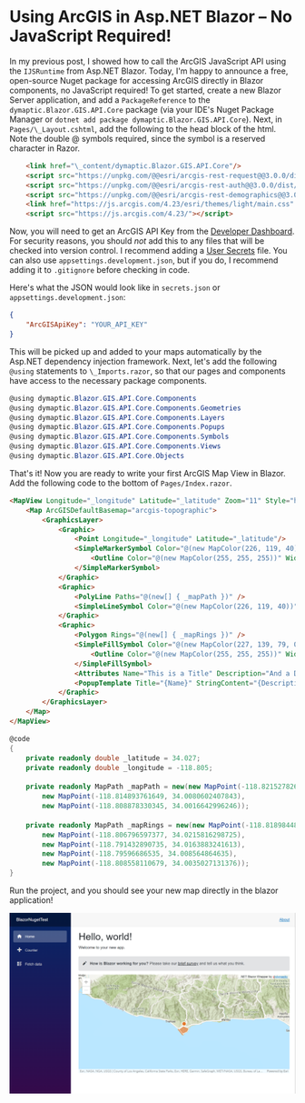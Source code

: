 ﻿# Using ArcGIS in Asp.NET Blazor – No JavaScript Required!

In my previous post, I showed how to call the ArcGIS JavaScript API using the `IJSRuntime` from Asp.NET Blazor.
Today, I'm happy to announce a free, open-source Nuget package for accessing ArcGIS directly in Blazor components, no JavaScript required!
To get started, create a new Blazor Server application, and add a `PackageReference` to the `dymaptic.Blazor.GIS.API.Core`
package (via your IDE's Nuget Package Manager or `dotnet add package dymaptic.Blazor.GIS.API.Core`).
Next, in `Pages/\_Layout.cshtml`, add the following to the head block of the html. Note the double @ symbols required,
since the symbol is a reserved character in Razor.

```html
    <link href="\_content/dymaptic.Blazor.GIS.API.Core"/>
    <script src="https://unpkg.com/@@esri/arcgis-rest-request@@3.0.0/dist/umd/request.umd.js"></script>
    <script src="https://unpkg.com/@@esri/arcgis-rest-auth@@3.0.0/dist/umd/auth.umd.js"></script>
    <script src="https://unpkg.com/@@esri/arcgis-rest-demographics@@3.0.0/dist/umd/demographics.umd.js"></script>
    <link href="https://js.arcgis.com/4.23/esri/themes/light/main.css" rel="stylesheet"/>
    <script src="https://js.arcgis.com/4.23/"></script>
```

Now, you will need to get an ArcGIS API Key from the [Developer Dashboard](https://developers.arcgis.com/dashboard/).
For security reasons, you should _not_ add this to any files that will be checked into version control.
I recommend adding a [User Secrets](https://docs.microsoft.com/en-us/aspnet/core/security/app-secrets?view=aspnetcore-6.0&tabs=windows) file.
You can also use `appsettings.development.json`, but if you do, I recommend adding it to `.gitignore` before checking in code.

Here's what the JSON would look like in `secrets.json` or `appsettings.development.json`:

```json
{
    "ArcGISApiKey": "YOUR_API_KEY"
}
```

This will be picked up and added to your maps automatically by the Asp.NET dependency injection framework.
Next, let's add the following `@using` statements to `\_Imports.razor`, so that our pages and components have access to
the necessary package components.

```csharp
@using dymaptic.Blazor.GIS.API.Core.Components
@using dymaptic.Blazor.GIS.API.Core.Components.Geometries
@using dymaptic.Blazor.GIS.API.Core.Components.Layers
@using dymaptic.Blazor.GIS.API.Core.Components.Popups
@using dymaptic.Blazor.GIS.API.Core.Components.Symbols
@using dymaptic.Blazor.GIS.API.Core.Components.Views
@using dymaptic.Blazor.GIS.API.Core.Objects
```

That's it! Now you are ready to write your first ArcGIS Map View in Blazor. Add the following code to the bottom of `Pages/Index.razor`.

```html
<MapView Longitude="_longitude" Latitude="_latitude" Zoom="11" Style="height: 400px; width: 100%;">
    <Map ArcGISDefaultBasemap="arcgis-topographic">
        <GraphicsLayer>
            <Graphic>
                <Point Longitude="_longitude" Latitude="_latitude"/>
                <SimpleMarkerSymbol Color="@(new MapColor(226, 119, 40))">
                    <Outline Color="@(new MapColor(255, 255, 255))" Width="1"/>
                </SimpleMarkerSymbol>
            </Graphic>
            <Graphic>
                <PolyLine Paths="@(new[] { _mapPath })" />
                <SimpleLineSymbol Color="@(new MapColor(226, 119, 40))" Width="2"/>
            </Graphic>
            <Graphic>
                <Polygon Rings="@(new[] { _mapRings })" />
                <SimpleFillSymbol Color="@(new MapColor(227, 139, 79, 0.8))">
                    <Outline Color="@(new MapColor(255, 255, 255))" Width="1"/>
                </SimpleFillSymbol>
                <Attributes Name="This is a Title" Description="And a Description"/>
                <PopupTemplate Title="{Name}" StringContent="{Description}"/>
            </Graphic>
        </GraphicsLayer>
    </Map>
</MapView>
```

```csharp
@code
{
    private readonly double _latitude = 34.027; 
    private readonly double _longitude = -118.805;
  
    private readonly MapPath _mapPath = new(new MapPoint(-118.821527826096, 34.0139576938577),  
        new MapPoint(-118.814893761649, 34.0080602407843),
        new MapPoint(-118.808878330345, 34.0016642996246));
  
    private readonly MapPath _mapRings = new(new MapPoint(-118.818984489994, 34.0137559967283),
        new MapPoint(-118.806796597377, 34.0215816298725),
        new MapPoint(-118.791432890735, 34.0163883241613),
        new MapPoint(-118.79596686535, 34.008564864635),
        new MapPoint(-118.808558110679, 34.0035027131376));
}
```

Run the project, and you should see your new map directly in the blazor application!

<img src="sample1.png" width="600" />
